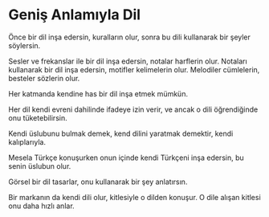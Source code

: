 # Geniş Anlamıyla Dil

Önce bir dil inşa edersin, kuralların olur, sonra bu dili kullanarak bir şeyler
söylersin.

Sesler ve frekanslar ile bir dil inşa edersin, notalar harflerin olur. Notaları
kullanarak bir dil inşa edersin, motifler kelimelerin olur. Melodiler
cümlelerin, besteler sözlerin olur.

Her katmanda kendine has bir dil inşa etmek mümkün.

Her dil kendi evreni dahilinde ifadeye izin verir, ve ancak o dili öğrendiğinde
onu tüketebilirsin.

Kendi üslubunu bulmak demek, kend dilini yaratmak demektir, kendi kalıplarıyla.

Mesela Türkçe konuşurken onun içinde kendi Türkçeni inşa edersin, bu senin
üslubun olur.

Görsel bir dil tasarlar, onu kullanarak bir şey anlatırsın.

Bir markanın da kendi dili olur, kitlesiyle o dilden konuşur. O dile alışan
kitlesi onu daha hızlı anlar.
